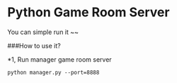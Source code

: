 # Python Game Room Server

You can simple run it ~~

###How to use it?

*1, Run manager game room server

```
python manager.py --port=8888

